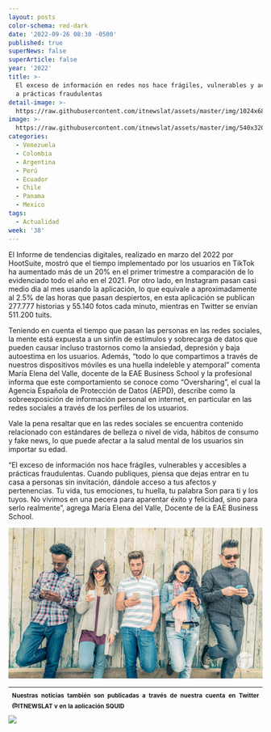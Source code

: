 ```yaml
---
layout: posts
color-schema: red-dark
date: '2022-09-26 08:30 -0500'
published: true
superNews: false
superArticle: false
year: '2022'
title: >-
  El exceso de información en redes nos hace frágiles, vulnerables y accesibles
  a prácticas fraudulentas
detail-image: >-
  https://raw.githubusercontent.com/itnewslat/assets/master/img/1024x680/Jovenes-Celular-g.jpg
image: >-
  https://raw.githubusercontent.com/itnewslat/assets/master/img/540x320/Jovenes-Celular-p.jpg
categories:
  - Venezuela
  - Colombia
  - Argentina
  - Perú
  - Ecuador
  - Chile
  - Panama
  - Mexico
tags:
  - Actualidad
week: '38'
---
```

El Informe de tendencias digitales, realizado en marzo del 2022 por HootSuite, mostró que el tiempo implementado por los usuarios en TikTok ha aumentado más de un 20% en el primer trimestre a comparación de lo evidenciado todo el año en el 2021. Por otro lado, en Instagram pasan casi medio día al mes usando la aplicación, lo que equivale a aproximadamente al 2.5% de las horas que pasan despiertos, en esta aplicación se publican 277.777 historias y 55.140 fotos cada minuto, mientras en Twitter se envían 511.200 tuits.

Teniendo en cuenta el tiempo que pasan las personas en las redes sociales, la mente está expuesta a un sinfín de estímulos y sobrecarga de datos que pueden causar incluso trastornos como la ansiedad, depresión y baja autoestima en los usuarios.  Además, “todo lo que compartimos a través de nuestros dispositivos móviles es una huella indeleble y atemporal” comenta María Elena del Valle, docente de la EAE Business School y la profesional informa que este comportamiento se conoce como “Oversharing”, el cual la Agencia Española de Protección de Datos (AEPD), describe como la sobreexposición de información personal en internet, en particular en las redes sociales a través de los perfiles de los usuarios.

Vale la pena resaltar que en las redes sociales se encuentra contenido relacionado con estándares de belleza o nivel de vida, hábitos de consumo y fake news, lo que puede afectar a la salud mental de los usuarios sin importar su edad.

 “El exceso de información nos hace frágiles, vulnerables y accesibles a prácticas fraudulentas. Cuando publiques, piensa que dejas entrar en tu casa a personas sin invitación, dándole acceso a tus afectos y pertenencias. Tu vida, tus emociones, tu huella, tu palabra Son para ti y los tuyos. No vivimos en una pecera para aparentar éxito y felicidad, sino para serlo realmente”, agrega María Elena del Valle, Docente de la EAE Business School.
 
 ![](https://raw.githubusercontent.com/itnewslat/assets/master/img/540x320/Jovenes-Celular-p.jpg)
 
 <table style="height: 42px;" width="569">
<tbody>
<tr>
<td style="text-align: justify;"><sub><strong>Nuestras noticias también son publicadas a través de nuestra cuenta en Twitter <a href="https://twitter.com/itnewslat?lang=es">@ITNEWSLAT</a> y en la aplicación <a href="https://squidapp.co/en/">SQUID</a></strong></sub></td>
</tr>
</tbody>
</table>

<img src="https://tracker.metricool.com/c3po.jpg?hash=56f88a41e39ab42c063cc51676587a04"/>


